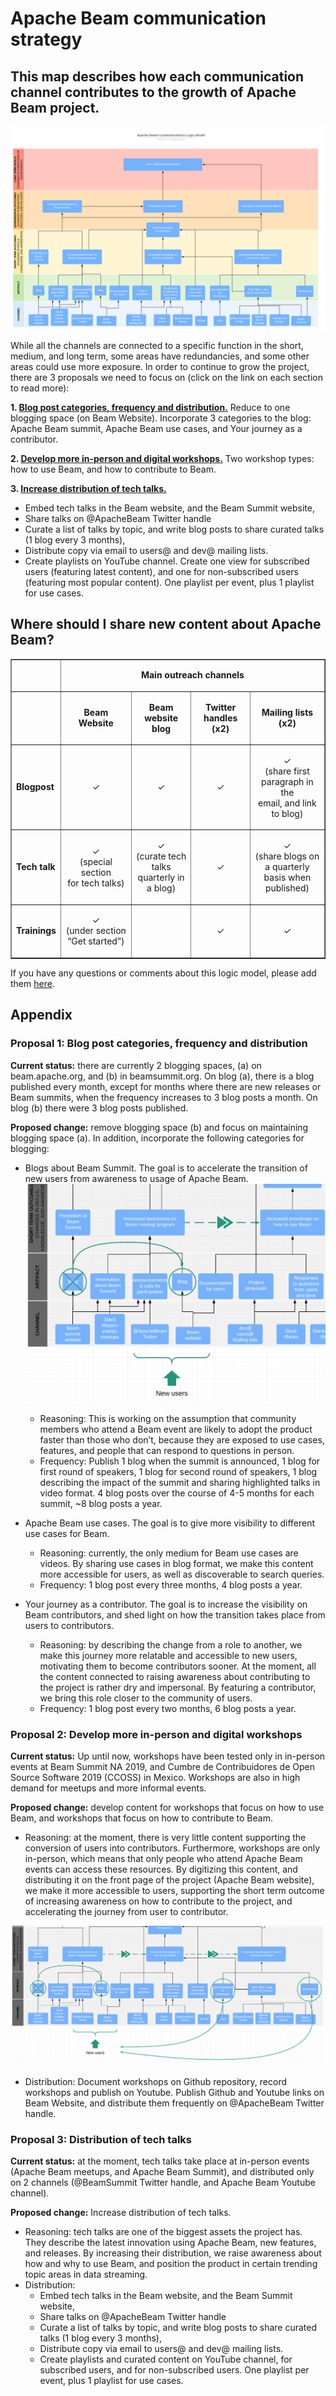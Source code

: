 # Apache Beam communication strategy


## This map describes how each communication channel contributes to the growth of Apache Beam project.  
![Beam communications logic model](comms-logic-model.svg)

While all the channels are connected to a specific function in the short, medium, and long term, some areas have redundancies, and some other areas could use more exposure. In order to continue to grow the project, there are 3 proposals we need to focus on (click on the link on each section to read more):

**1. [Blog post categories, frequency and distribution.](#proposal-1-blog-post-categories-frequency-and-distribution)** 
Reduce to one blogging space (on Beam Website). Incorporate 3 categories to the blog: Apache Beam summit, Apache Beam use cases, and Your journey as a contributor. 

**2. [Develop more in-person and digital workshops.](#proposal-2-develop-more-in-person-and-digital-workshops)**
Two workshop types: how to use Beam, and how to contribute to Beam. 

**3. [Increase distribution of tech talks.](#proposal-3-distribution-of-tech-talks)**
   - Embed tech talks in the Beam website, and the Beam Summit website,
   - Share talks on @ApacheBeam Twitter handle
   - Curate a list of talks by topic, and write blog posts to share curated talks (1 blog every 3 months), 
   - Distribute copy via email to users@ and dev@ mailing lists.
   - Create playlists on YouTube channel. Create one view for subscribed users (featuring latest content), and one for non-subscribed users (featuring most popular content). One playlist per event, plus 1 playlist for use cases.

## Where should I share new content about Apache Beam?

<table border="1">
			<tr>
        <td> </td>
        <td colspan="4"> <p align="center"><b>Main outreach channels</b></p></td>
			</tr>
			<tr>
        <td> </td>
        <td> <p align="center"><b>Beam Website</b></p></td>
        <td> <p align="center"><b>Beam website blog</b></p></td>
        <td> <p align="center"><b>Twitter handles (x2)</b></p></td>
        <td> <p align="center"><b>Mailing lists (x2)</b></p></td>
			</tr>
			<tr>
        <td><b>Blogpost</b></td>
        <td><p align="center">✓</p></td>
        <td><p align="center">✓</p></td>
        <td><p align="center">✓</p></td>
        <td><p align="center">✓<br/>(share first paragraph in the <br/> email, and link to blog)</p></td>
			</tr>
			<tr>
				<td><b>Tech talk</b></td>
        <td><p align="center">✓<br/>(special section <br/>for tech talks)</p></td>
        <td><p align="center">✓<br/>(curate tech talks <br/>quarterly in a blog)</p></td>
        <td><p align="center">✓</p></td>
        <td><p align="center">✓<br/>(share blogs on a quarterly<br/> basis when published)</p></td>
			</tr>
			<tr>
				<td><b>Trainings</b></td>
        <td> <p align="center">✓<br/>(under section “Get started”)</p></td>
				<td> </td>
        <td><p align="center">✓</p></td>
        <td><p align="center">✓</p></td>
			</tr>
     </p> 
		</table>

If you have any questions or comments about this logic model, please add them [here](https://github.com/macruzbar/beam/issues/4).

## Appendix

### Proposal 1: Blog post categories, frequency and distribution
**Current status:** there are currently 2 blogging spaces, (a) on beam.apache.org, and (b) in beamsummit.org. On blog (a), there is a blog published every month, except for months where there are new releases or Beam summits, when the frequency increases to 3 blog posts a month. On blog (b) there were 3 blog posts published. 

**Proposed change:** remove blogging space (b) and focus on maintaining blogging space (a). In addition, incorporate the following categories for blogging:
- Blogs about Beam Summit. The goal is to accelerate the transition of new users from awareness to usage of Apache Beam. 
![Proposal one: concentrate blogs into one](apache-beam-new-user-path.png)
  - Reasoning: This is working on the assumption that community members who attend a Beam event are likely to adopt the product faster than those who don’t, because they are exposed to use cases, features, and people that can respond to questions in person. 
  - Frequency: Publish 1 blog when the summit is announced, 1 blog for first round of speakers,  1 blog for second round of speakers, 1 blog describing the impact of the summit and sharing highlighted talks in video format. 4 blog posts over the course of 4-5 months for each summit,  ~8 blog posts a year. 

- Apache Beam use cases. The goal is to give more visibility to different use cases for Beam. 
  - Reasoning: currently, the only medium for Beam use cases are videos. By sharing use cases in blog format, we make this content more accessible for users, as well as discoverable to search queries. 
  - Frequency: 1 blog post every three months, 4 blog posts a year. 

- Your journey as a contributor. The goal is to increase the visibility on Beam contributors, and shed light on how the transition takes place from users to contributors. 
  - Reasoning: by describing the change from a role to another, we make this journey more relatable and accessible to new users, motivating them to become contributors sooner. At the moment, all the content connected to raising awareness about contributing to the project is rather dry and impersonal. By featuring a contributor, we bring this role closer to the community of users. 
  - Frequency: 1 blog post every two months, 6 blog posts a year. 

### Proposal 2: Develop more in-person and digital workshops
**Current status:** Up until now, workshops have been tested only in in-person events at Beam Summit NA 2019, and Cumbre de Contribuidores de Open Source Software 2019 (CCOSS) in Mexico. Workshops are also in high demand for meetups and more informal events. 

**Proposed change:** develop content for workshops that focus on how to use Beam, and workshops that focus on how to contribute to Beam. 
- Reasoning: at the moment, there is very little content supporting the conversion of users into contributors. Furthermore, workshops are only in-person, which means that only people who attend Apache Beam events can access these resources. By digitizing this content, and distributing it on the front page of the project (Apache Beam website), we make it more accessible to users, supporting the short term outcome of increasing awareness on how to contribute to the project, and accelerating the journey from user to contributor. 

![Proposal 2: create more training opportunities](apache-beam-trainings.png)
- Distribution: Document workshops on Github repository, record workshops and publish on Youtube. Publish Github and Youtube links on Beam Website, and distribute them frequently on @ApacheBeam Twitter handle. 

### Proposal 3: Distribution of tech talks
**Current status:** at the moment, tech talks take place at in-person events (Apache Beam meetups, and Apache Beam Summit), and distributed only on 2 channels (@BeamSummit Twitter handle, and Apache Beam Youtube channel). 

**Proposed change:** Increase distribution of tech talks. 
- Reasoning: tech talks are one of the biggest assets the project has. They describe the latest innovation using Apache Beam, new features, and releases. By increasing their distribution, we raise awareness about how and why to use Beam, and position the product in certain trending topic areas in data streaming. 
- Distribution: 
  - Embed tech talks in the Beam website, and the Beam Summit website,
  - Share talks on @ApacheBeam Twitter handle
  - Curate a list of talks by topic, and write blog posts to share curated talks (1 blog every 3 months), 
  - Distribute copy via email to users@ and dev@ mailing lists.
  - Create playlists and curated content on YouTube channel, for subscribed users, and for non-subscribed users. One playlist per event, plus 1 playlist for use cases. 
 

